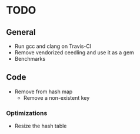 # TODO

## General

* Run gcc and clang on Travis-CI
* Remove vendorized ceedling and use it as a gem
* Benchmarks

## Code

* Remove from hash map
    * Remove a non-existent key

### Optimizations

* Resize the hash table
